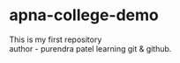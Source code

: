 # apna-college-demo
This is my first repository
<br>
author - purendra patel
learning git & github.
